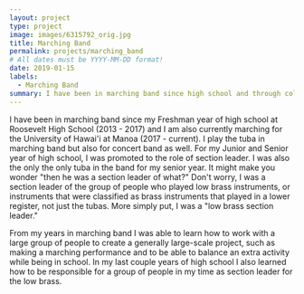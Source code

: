 ```yaml
---
layout: project
type: project
image: images/6315792_orig.jpg
title: Marching Band
permalink: projects/marching_band
# All dates must be YYYY-MM-DD format!
date: 2019-01-15
labels:
  - Marching Band
summary: I have been in marching band since high school and through college for Roosevelt High School and the University of Hawai'i at Manoa
---
```


I have been in marching band since my Freshman year of high school at Roosevelt High School (2013 - 2017) and I am also currently marching for the University of Hawai'i at Manoa (2017 - current). I play the tuba in marching band but also for concert band as well. For my Junior and Senior year of high school, I was promoted to the role of section leader. I was also the only the only tuba in the band for my senior year. It might make you wonder "then he was a section leader of what?" Don't worry, I was a section leader of the group of people who played low brass instruments, or instruments that were classified as brass instruments that played in a lower register, not just the tubas. More simply put, I was a "low brass section leader."

From my years in marching band I was able to learn how to work with a large group of people to create a generally large-scale project, such as making a marching performance and to be able to balance an extra activity while being in school. In my last couple years of high school I also learned how to be responsible for a group of people in my time as section leader for the low brass.


